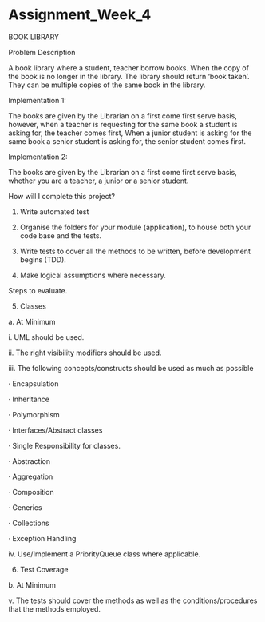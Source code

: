 # Assignment_Week_4

BOOK LIBRARY

Problem Description

A book library where a student, teacher borrow books. When the copy of the book is no longer in the library. The library should return ‘book taken’. They can be multiple copies of the same book in the library.

Implementation 1:

The books are given by the Librarian on a first come first serve basis, however, when a teacher is requesting for the same book a student is asking for, the teacher comes first, When a junior student is asking for the same book a senior student is asking for, the senior student comes first.

Implementation 2:

The books are given by the Librarian on a first come first serve basis, whether you are a teacher, a junior or a senior student.

How will I complete this project?

1. Write automated test

2. Organise the folders for your module (application), to house both your code base and the tests.

3. Write tests to cover all the methods to be written, before development begins (TDD).

4. Make logical assumptions where necessary.

Steps to evaluate.

5. Classes

a. At Minimum

i. UML should be used.

ii. The right visibility modifiers should be used.

iii. The following concepts/constructs should be used as much as possible

· Encapsulation

· Inheritance

· Polymorphism

· Interfaces/Abstract classes

· Single Responsibility for classes.

· Abstraction

· Aggregation

· Composition

· Generics

· Collections

· Exception Handling

iv. Use/Implement a PriorityQueue class where applicable.

6. Test Coverage

b. At Minimum

v. The tests should cover the methods as well as the conditions/procedures that the methods employed.
